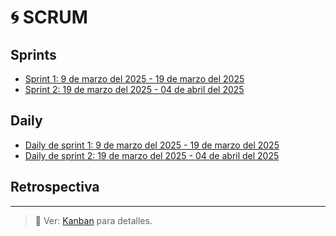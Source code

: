 # 🌀 SCRUM

## Sprints

- [Sprint 1: 9 de marzo del 2025 - 19 de marzo del 2025](../scrum/sprint_1/sprint1.md)
- [Sprint 2: 19 de marzo del 2025 - 04 de abril del 2025](../scrum/sprint_2/sprint2.md)

## Daily

- [Daily de sprint 1: 9 de marzo del 2025 - 19 de marzo del 2025](../scrum/sprint_1/daily.md)
- [Daily de sprint 2: 19 de marzo del 2025 - 04 de abril del 2025](../scrum/sprint_2/daily.md)

## Retrospectiva

---

> 📌 Ver: [Kanban](../documentacion/04_kanban.md) para detalles.
